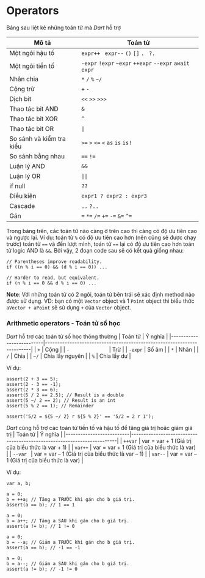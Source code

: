 # Operators

Bảng sau liệt kê những toán tử mà *Dart* hỗ trợ

| Mô tả   	               | Toán tử  	                                                            |
|--------------------------|------------------------------------------------------------------------|
| Một ngôi hậu tố  	       | `expr++`   ` expr--`    `()`    `[]`    `.`   ` ?.`                    |
| Một ngôi tiền tố  	     | `-expr`    `!expr`    `~expr`    `++expr`    `--expr`      `await expr`|
| Nhân chia  	             | `*`    `/`    `%`  `~/`                                                |
| Cộng trừ  	             | `+`    `-`  	                                                          |
| Dịch bit  	             | `<<`    `>>`    `>>>`                                                 	|
| Thao tác bit AND  	     | `&`  	                                                                |
| Thao tác bit XOR  	     | `^`  	                                                                |
| Thao tác bit OR  	       | `\|`  	                                                                |
| So sánh và kiểm tra kiểu | `>=`    `>`    `<=`    `<`    `as`    `is`    `is!`  	                |
| So sánh bằng nhau  	     | `==`    `!=`                                                         	|
| Luận lý AND  	           | `&&`  	                                                                |
| Luận lý OR  	           | `\|\|`  	                                                              |
| if null  	               | `??`  	                                                                |
| Điều kiện  	             | `expr1 ? expr2 : expr3`  	                                            |
| Cascade  	               | `..`    `?..`  	                                                      |
| Gán  	                   | `=`    `*=`    `/=`   `+=`   `-=`   `&=`   `^=`                        |

Trong bảng trên, các toán tử nào càng ở trên cao thì càng có độ ưu tiên cao và ngược lại. Ví dụ: toán tử `%` có độ ưu tiên cao hơn (nên cũng sẽ được chạy trước) toán tử `==` và đến lượt mình, toán tử `==` lại có độ ưu tiên cao hơn toán tử logic AND là `&&`. Bởi vậy, 2 đoạn code sau sẽ có kết quả giống nhau:
```
// Parentheses improve readability.
if ((n % i == 0) && (d % i == 0)) ...

// Harder to read, but equivalent.
if (n % i == 0 && d % i == 0) ...
```

**Note**: Với những toán tử có 2 ngôi, toán tử bên trái sẽ xác định method nào được sử dụng. VD: bạn có một `Vector` object và 1 `Point` object thì biểu thức `aVector + aPoint` sẽ sử dụng `+` của `Vector` object.

### Arithmetic operators - Toán tử số học

*Dart* hỗ trợ các toán tử số học thông thường
| Toán tử 	               | Ý nghĩa  	                                                            |
|--------------------------|------------------------------------------------------------------------|
| `+`              	       | Cộng                                                                   |
| `-              ` 	     | Trừ                                                                    |
| `-expr`   	             | Số âm                                                                  |
| `*`       	             | Nhân                                                                   |
| `/`  	                   | Chia                                                                   |
| `~/`              	     | Chia lấy nguyên                                                        |
| `%`               	     | Chia lấy dư                                                            |

Ví dụ:
```
assert(2 + 3 == 5);
assert(2 - 3 == -1);
assert(2 * 3 == 6);
assert(5 / 2 == 2.5); // Result is a double
assert(5 ~/ 2 == 2); // Result is an int
assert(5 % 2 == 1); // Remainder

assert('5/2 = ${5 ~/ 2} r ${5 % 2}' == '5/2 = 2 r 1');
```

*Dart* cũng hỗ trợ các toán tử tiền tố và hậu tố  để tăng giá trị hoăc giảm giá trị
| Toán tử 	               | Ý nghĩa  	                                                            |
|--------------------------|------------------------------------------------------------------------|
| `++var`                  | var = var + 1 (Giá trị của biểu thức là var + 1)                       |
| `var++`           	     | var = var + 1 (Giá trị của biểu thức là var)                           |
| `--var `   	             | var = var – 1 (Giá trị của biểu thức là var – 1)                       |
| `var--`       	         | var = var – 1 (Giá trị của biểu thức là var)                           |

Ví dụ:
```
var a, b;

a = 0;
b = ++a; // Tăng a TRƯỚC khi gán cho b giá trị.
assert(a == b); // 1 == 1

a = 0;
b = a++; // Tăng a SAU khi gán cho b giá trị.
assert(a != b); // 1 != 0

a = 0;
b = --a; // Giảm a TRƯỚC khi gán cho b giá trị.
assert(a == b); // -1 == -1

a = 0;
b = a--; // Giảm a SAU khi gán cho b giá trị.
assert(a != b); // -1 != 0
```
